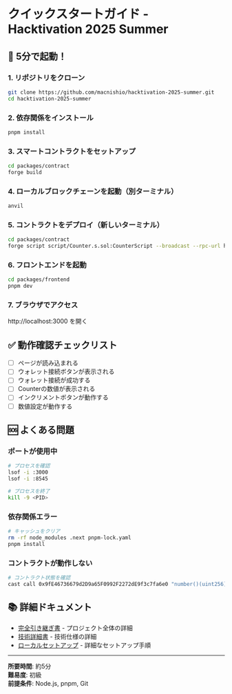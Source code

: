 # クイックスタートガイド - Hacktivation 2025 Summer

## 🚀 5分で起動！

### 1. リポジトリをクローン
```bash
git clone https://github.com/macnishio/hacktivation-2025-summer.git
cd hacktivation-2025-summer
```

### 2. 依存関係をインストール
```bash
pnpm install
```

### 3. スマートコントラクトをセットアップ
```bash
cd packages/contract
forge build
```

### 4. ローカルブロックチェーンを起動（別ターミナル）
```bash
anvil
```

### 5. コントラクトをデプロイ（新しいターミナル）
```bash
cd packages/contract
forge script script/Counter.s.sol:CounterScript --broadcast --rpc-url http://127.0.0.1:8545 --private-key 0xac0974bec39a17e36ba4a6b4d238ff944bacb478cbed5efcae784d7bf4f2ff80
```

### 6. フロントエンドを起動
```bash
cd packages/frontend
pnpm dev
```

### 7. ブラウザでアクセス
http://localhost:3000 を開く

## ✅ 動作確認チェックリスト

- [ ] ページが読み込まれる
- [ ] ウォレット接続ボタンが表示される
- [ ] ウォレット接続が成功する
- [ ] Counterの数値が表示される
- [ ] インクリメントボタンが動作する
- [ ] 数値設定が動作する

## 🆘 よくある問題

### ポートが使用中
```bash
# プロセスを確認
lsof -i :3000
lsof -i :8545

# プロセスを終了
kill -9 <PID>
```

### 依存関係エラー
```bash
# キャッシュをクリア
rm -rf node_modules .next pnpm-lock.yaml
pnpm install
```

### コントラクトが動作しない
```bash
# コントラクト状態を確認
cast call 0x9fE46736679d2D9a65F0992F2272dE9f3c7fa6e0 "number()(uint256)" --rpc-url http://127.0.0.1:8545
```

## 📚 詳細ドキュメント

- [完全引き継ぎ書](HANDOVER.md) - プロジェクト全体の詳細
- [技術詳細書](TECHNICAL_DETAILS.md) - 技術仕様の詳細
- [ローカルセットアップ](SETUP_LOCAL.md) - 詳細なセットアップ手順

---

**所要時間**: 約5分  
**難易度**: 初級  
**前提条件**: Node.js, pnpm, Git
